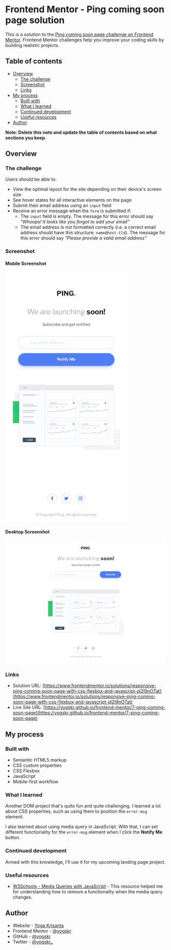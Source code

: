 # Frontend Mentor - Ping coming soon page solution

This is a solution to the [Ping coming soon page challenge on Frontend Mentor](https://www.frontendmentor.io/challenges/ping-single-column-coming-soon-page-5cadd051fec04111f7b848da). Frontend Mentor challenges help you improve your coding skills by building realistic projects.

## Table of contents

- [Overview](#overview)
  - [The challenge](#the-challenge)
  - [Screenshot](#screenshot)
  - [Links](#links)
- [My process](#my-process)
  - [Built with](#built-with)
  - [What I learned](#what-i-learned)
  - [Continued development](#continued-development)
  - [Useful resources](#useful-resources)
- [Author](#author)

**Note: Delete this note and update the table of contents based on what sections you keep.**

## Overview

### The challenge

Users should be able to:

- View the optimal layout for the site depending on their device's screen size
- See hover states for all interactive elements on the page
- Submit their email address using an `input` field
- Receive an error message when the `form` is submitted if:
  - The `input` field is empty. The message for this error should say _"Whoops! It looks like you forgot to add your email"_
  - The email address is not formatted correctly (i.e. a correct email address should have this structure: `name@host.tld`). The message for this error should say _"Please provide a valid email address"_

### Screenshot

#### Mobile Screenshot

![Mobile Screenshot](./assets/images/mobile-screenshot.png)

#### Desktop Screenshot

![Desktop Screenshot](./assets/images/desktop-screenshot.png)

### Links

- Solution URL: [https://www.frontendmentor.io/solutions/responsive-ping-coming-soon-page-with-css-flexbox-and-javascript-ql2I9nOTat](https://www.frontendmentor.io/solutions/responsive-ping-coming-soon-page-with-css-flexbox-and-javascript-ql2I9nOTat)
- Live Site URL: [https://yogskr.github.io/frontend-mentor/7-ping-coming-soon-page](https://yogskr.github.io/frontend-mentor/7-ping-coming-soon-page)

## My process

### Built with

- Semantic HTML5 markup
- CSS custom properties
- CSS Flexbox
- JavaScript
- Mobile-first workflow

### What I learned

Another DOM project that's quite fun and quite challenging. I learned a lot about CSS properties, such as using them to position the `error-msg` element.

I also learned about using media query in JavaScript. With that, I can set different functionality for the `error-msg` element when I click the **Notify Me** button.

### Continued development

Armed with this knowledge, I'll use it for my upcoming landing page project.

### Useful resources

- [W3Schools - Media Queries with JavaScript](https://www.w3schools.com/howto/howto_js_media_queries.asp) - This resource helped me for understanding how to remove a functionality when the media query changes.

## Author

- Website - [Yoga Krisanta](https://yogskr.github.io/personal-website)
- Frontend Mentor - [@yogskr](https://www.frontendmentor.io/profile/yogskr)
- GitHub - [@yogskr](https://www.github.com/yogskr)
- Twitter - [@yogskr\_](https://www.twitter.com/yogskr_)
